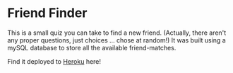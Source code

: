 # Friend Finder

This is a small quiz you can take to find a new friend. (Actually, there aren't any proper questions, just choices ... chose at random!) It was built using a mySQL database to store all the available friend-matches.

Find it deployed to [Heroku](https://friend-finder-va.herokuapp.com/) here!
